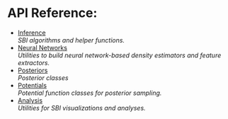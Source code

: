 # API Reference:

<div class="grid cards" markdown>

- [Inference](inference.md)
  <br/>
  *SBI algorithms and helper functions.*
- [Neural Networks](models.md)
  <br/>
  *Utilities to build neural network-based density estimators and feature extractors.*
- [Posteriors](posteriors.md)
  <br/>
  *Posterior classes*
- [Potentials](potentials.md)
  <br/>
  *Potential function classes for posterior sampling.*
- [Analysis](analysis.md)
  <br/>
  *Utilities for SBI visualizations and analyses.*

</div>
